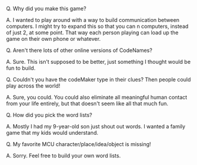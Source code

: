 Q. Why did you make this game?

A. I wanted to play around with a way to build communication between computers. I might try to expand this so that you can n computers, instead of just 2, at some point. That way each person playing can load up the game on their own phone or whatever.



Q. Aren't there lots of other online versions of CodeNames?

A. Sure. This isn't supposed to be better, just something I thought would be fun to build.

Q. Couldn't you have the codeMaker type in their clues? Then people could play across the world!

A. Sure, you could. You could also eliminate all meaningful human contact from your life entirely, but that doesn't seem like all that much fun.

Q. How did you pick the word lists?

A. Mostly I had my 9-year-old son just shout out words. I wanted a family game that my kids would understand.

Q. My favorite MCU character/place/idea/object is missing!

A. Sorry. Feel free to build your own word lists.
